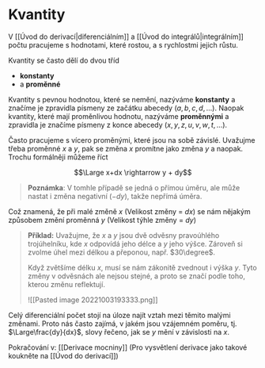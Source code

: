 # Kvantity
V [[Úvod do derivací|diferenciálním]] a [[Úvod do integrálů|integrálním]] počtu pracujeme s hodnotami, které rostou, a s rychlostmi jejich růstu.

Kvantity se často dělí do dvou tříd 
- **konstanty**
- a **proměnné**

Kvantity s pevnou hodnotou, které se nemění, nazýváme **konstanty** a značíme je zpravidla písmeny ze začátku abecedy ($a, b, c, d, ...$). Naopak kvantity, které mají proměnlivou hodnotu, nazýváme **proměnnými** a zpravidla je značíme písmeny z konce abecedy ($x, y, z, u, v, w, t, ...$).

Často pracujeme s vícero proměnými, které jsou na sobě závislé. Uvažujme třeba proměnné $x$ a $y$, pak se změna $x$ promítne jako změna $y$ a naopak. Trochu formálněji můžeme říct

$$\Large x+dx \rightarrow y + dy$$
>**Poznámka**: V tomhle případě se jedná o přímou úměru, ale může nastat i změna negativní ($-dy$), takže nepřímá úměra.

Což znamená, že při malé změně $x$ (Velikost změny = $dx$) se nám nějakým způsobem změní proměnná $y$ (Velikost týhle změny = $dy$)

>**Příklad:** Uvažujme, že $x$ a $y$ jsou dvě odvěsny pravoúhlého trojúhelníku, kde $x$ odpovídá jeho délce a $y$ jeho výšce. Zároveň si zvolme úhel mezi délkou a přeponou, např. $30\degree$.
>
>Když zvětšíme délku $x$, musí se nám zákonitě zvednout i výška $y$. Tyto změny v odvěsnách ale nejsou stejné, a proto se značí podle toho, kterou změnu reflektují.
>
>![[Pasted image 20221003193333.png]]

Celý diferenciální počet stojí na úloze najít vztah mezi těmito malými změnami. Proto nás často zajímá, v jakém jsou vzájemném poměru, tj. $\Large\frac{dy}{dx}$, slovy řečeno, jak se $y$ mění v závislosti na $x$.

Pokračování v: [[Derivace mocniny]] (Pro vysvětlení derivace jako takové koukněte na [[Úvod do derivací]])


